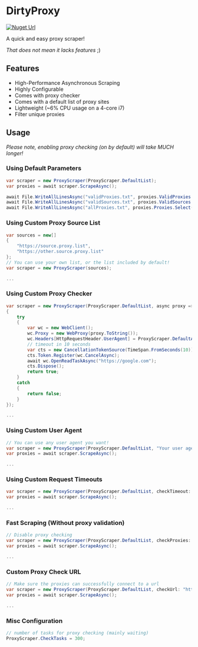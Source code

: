 # DirtyProxy

[![Nuget Url](https://img.shields.io/nuget/v/Encodeous.DirtyProxy)](https://www.nuget.org/packages/Encodeous.DirtyProxy)

A quick and easy proxy scraper!

*That does not mean it lacks features* ;)

## Features

- High-Performance Asynchronous Scraping
- Highly Configurable
- Comes with proxy checker
- Comes with a default list of proxy sites
- Lightweight (~6% CPU usage on a 4-core i7)
- Filter unique proxies

## Usage

*Please note, enabling proxy checking (on by default) will take MUCH longer!*

### Using Default Parameters

```c#
var scraper = new ProxyScraper(ProxyScraper.DefaultList);
var proxies = await scraper.ScrapeAsync();

await File.WriteAllLinesAsync("validProxies.txt", proxies.ValidProxies.Select(x=>x.ToString()));
await File.WriteAllLinesAsync("validSources.txt", proxies.ValidSources.Select(x=>x.Trim()));
await File.WriteAllLinesAsync("allProxies.txt", proxies.Proxies.Select(x=>x.ToString()));
```

### Using Custom Proxy Source List

```c#
var sources = new[]
{
    "https://source.proxy.list",
    "https://other.source.proxy.list"
};
// You can use your own list, or the list included by default!
var scraper = new ProxyScraper(sources);

...
```

### Using Custom Proxy Checker

```c#
var scraper = new ProxyScraper(ProxyScraper.DefaultList, async proxy =>
{
    try
    {
        var wc = new WebClient();
        wc.Proxy = new WebProxy(proxy.ToString());
        wc.Headers[HttpRequestHeader.UserAgent] = ProxyScraper.DefaultAgent;
        // timeout in 10 seconds
        var cts = new CancellationTokenSource(TimeSpan.FromSeconds(10));
        cts.Token.Register(wc.CancelAsync);
        await wc.OpenReadTaskAsync("https://google.com");
        cts.Dispose();
        return true;
    }
    catch
    {
        return false;
    }
});

...
```

### Using Custom User Agent

```c#
// You can use any user agent you want!
var scraper = new ProxyScraper(ProxyScraper.DefaultList, "Your user agent");
var proxies = await scraper.ScrapeAsync();

...
```

### Using Custom Request Timeouts

```c#
var scraper = new ProxyScraper(ProxyScraper.DefaultList, checkTimeout: 5, scrapeTimeout: 2);
var proxies = await scraper.ScrapeAsync();

...
```


### Fast Scraping (Without proxy validation)

```c#
// Disable proxy checking
var scraper = new ProxyScraper(ProxyScraper.DefaultList, checkProxies: false);
var proxies = await scraper.ScrapeAsync();

...
```

### Custom Proxy Check URL

```c#
// Make sure the proxies can successfully connect to a url
var scraper = new ProxyScraper(ProxyScraper.DefaultList, checkUrl: "https://google.ca");
var proxies = await scraper.ScrapeAsync();

...
```

### Misc Configuration
```c#
// number of tasks for proxy checking (mainly waiting)
ProxyScraper.CheckTasks = 300;
```